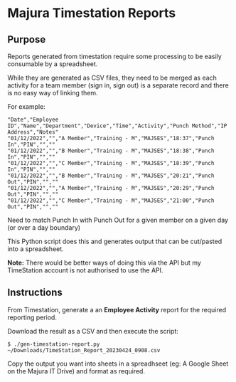 # Majura Timestation Reports

## Purpose

Reports generated from timestation require some processing to be easily consumable by a spreadsheet.  

While they are generated as CSV files, they need to be merged as each activity for a team member (sign in, sign out) is a separate record and there is no easy way of linking them.

For example:
```
"Date","Employee ID","Name","Department","Device","Time","Activity","Punch Method","IP Address","Notes"
"01/12/2022","","A Member","Training - M","MAJSES","18:37","Punch In","PIN","",""
"01/12/2022","","B Member","Training - M","MAJSES","18:38","Punch In","PIN","",""
"01/12/2022","","C Member","Training - M","MAJSES","18:39","Punch In","PIN","",""
"01/12/2022","","B Member","Training - M","MAJSES","20:21","Punch Out","PIN","",""
"01/12/2022","","A Member","Training - M","MAJSES","20:29","Punch Out","PIN","",""
"01/12/2022","","C Member","Training - M","MAJSES","21:00","Punch Out","PIN","",""
```

Need to match Punch In with Punch Out for a given member on a given day (or over a day boundary)

This Python script does this and generates output that can be cut/pasted into a spreadsheet.

**Note:** There would be better ways of doing this via the API but my TimeStation account is not authorised to use the API.

## Instructions

From Timestation, generate a an **Employee Activity** report for the required reporting period.

Download the result as a CSV and then execute the script:

`$ ./gen-timestation-report.py ~/Downloads/TimeStation_Report_20230424_0908.csv `

Copy the output you want into sheets in a spreadhseet (eg: A Google Sheet on the Majura IT Drive) and format as required.
